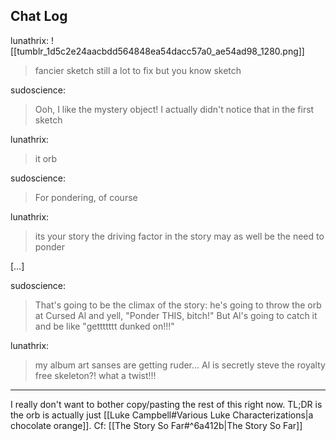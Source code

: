 ## Chat Log
lunathrix:
![[tumblr_1d5c2e24aacbdd564848ea54dacc57a0_ae54ad98_1280.png]]
>fancier sketch
>still a lot to fix but you know
>sketch

sudoscience:
>Ooh, I like the mystery object! I actually didn't notice that in the first sketch

lunathrix:
>it orb

sudoscience:
>For pondering, of course

lunathrix:
>its your story
>the driving factor in the story may as well be the need to ponder

\[…\]

sudoscience:
>That's going to be the climax of the story: he's going to throw the orb at Cursed Al and yell, "Ponder THIS, bitch!"
>But Al's going to catch it and be like "gettttttt dunked on!!!"

lunathrix:
>my album art sanses are getting ruder...
>Al is secretly steve the royalty free skeleton?!
>what a twist!!!

***
I really don't want to bother copy/pasting the rest of this right now. TL;DR is the orb is actually just [[Luke Campbell#Various Luke Characterizations|a chocolate orange]]. Cf: [[The Story So Far#^6a412b|The Story So Far]]